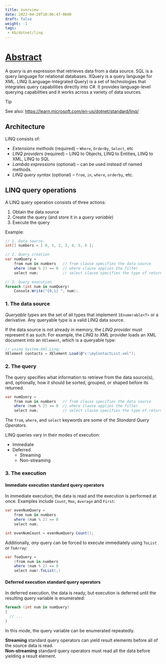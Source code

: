 ```yaml
---
title: overview
date: 2022-04-20T10:06:47-0600
draft: false
weight: -1
tags:
 - kb/dotnet/linq
---
```


# [Abstract](https://learn.microsoft.com/en-us/dotnet/csharp/linq/)
A *query* is an expression that retrieves data from a data source. SQL is a query language for relational databases. XQuery is a query language for XML. 
LINQ (Language-Integrated Query) is a set of technologies that integrates query capabilities directly into C#. 
It provides language-level querying capabilities and it works across a variety of data sources.

> [!TIP]
> See also: https://learn.microsoft.com/en-us/dotnet/standard/linq/

## Architecture
LINQ consists of:
- *Extensions methods* (required) – `Where`, `OrderBy`, `Select`, etc
- *LINQ providers* (required) – LINQ to Objects, LINQ to Entities, LINQ to XML, LINQ to SQL
- *Lambda expressions* (optional) – can be used instead of named methods.
- *LINQ query syntax* (optional) – `from`, `in`, `where`, `orderby`, etc.

## LINQ query operations
A LINQ query operation consists of three actions:
1. Obtain the data source
2. Create the query (and store it in a *query variable*)
3. Execute the query

Example:
```cs
// 1. Data source.
int[] numbers = [ 0, 1, 2, 3, 4, 5, 6 ];

// 2. Query creation
var numQuery =
    from num in numbers   // from clause specifies the data source
    where (num % 2) == 0  // where clause applies the filter
    select num;           // select clause specifies the type of returned elements

// 3. Query execution
foreach (int num in numQuery) 
    Console.Write("{0,1} ", num);
```

### 1. The data source
*Queryable types* are the set of all types that implement `IEnumerable<T>` or a derivative. Any queryable type is a valid LINQ data source. 

If the data source is not already in memory, the *LINQ provider* must represent it as such.
For example, the *LINQ to XML* provider loads an XML document into an `XElement`, which is a queryable type:
```cs
// using System.Xml.Linq;
XElement contacts = XElement.Load(@"c:\myContactList.xml");
```

### 2. The query
The query specifies what information to retrieve from the data source(s), and, optionally, how it should
be sorted, grouped, or shaped before its returned.

```cs
var numQuery =
    from num in numbers   // from clause specifies the data source
    where (num % 2) == 0  // where clause applies the filter
    select num;           // select clause specifies the type of returned elements
```

The `from`, `where`, and `select` keywords are some of the *Standard Query Operators*. 

LINQ queries vary in their modes of execution:
- Immediate
- Deferred
  - Streaming
  - Non-streaming 

### 3. The execution
#### Immediate execution standard query operators
In immediate execution, the data is read and the execution is performed at once.
Examples include `Count`, `Max`, `Average` and `First`:
```cs
var evenNumQuery =
    from num in numbers
    where (num % 2) == 0
    select num;

int evenNumCount = evenNumQuery.Count();
```

Additionally, *any* query can be forced to execute immediately using `ToList` or `ToArray`:
```cs
var fooQuery =
    (from num in numbers
    where (num % 2) == 0
    select num).ToList(;)
```

#### Deferred execution standard query operators
In deferred execution, the data is ready, but execution is deferred until the resulting
query variable is enumerated:

```cs
foreach (int num in numQuery)
{
  // ...
}
```

In this mode, the query variable can be enumerated repeatedly.

**Streaming** standard query operators can yield result elements before all of the source data is read.  
**Non-streaming** standard query operators must read all the data before yielding a result element.  